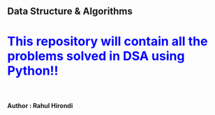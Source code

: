 ## <centre> Data Structure & Algorithms </centre>

<h1 style ="color:blue">This repository will contain all the problems solved in DSA using Python!!</h1>
<br>
<h4>Author : Rahul Hirondi</h4>


